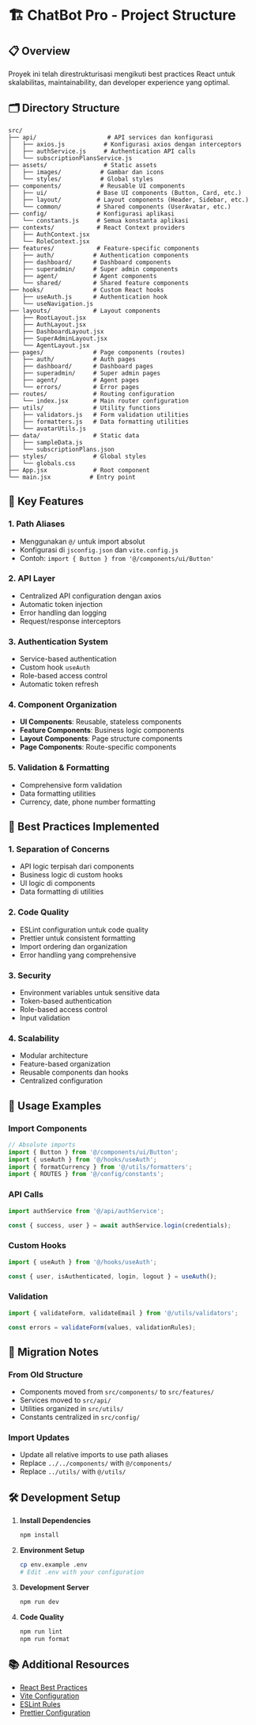 # 🏗️ ChatBot Pro - Project Structure

## 📋 Overview

Proyek ini telah direstrukturisasi mengikuti best practices React untuk skalabilitas, maintainability, dan developer experience yang optimal.

## 🗂️ Directory Structure

```
src/
├── api/                    # API services dan konfigurasi
│   ├── axios.js           # Konfigurasi axios dengan interceptors
│   ├── authService.js     # Authentication API calls
│   └── subscriptionPlansService.js
├── assets/                # Static assets
│   ├── images/           # Gambar dan icons
│   └── styles/           # Global styles
├── components/           # Reusable UI components
│   ├── ui/              # Base UI components (Button, Card, etc.)
│   ├── layout/          # Layout components (Header, Sidebar, etc.)
│   └── common/          # Shared components (UserAvatar, etc.)
├── config/              # Konfigurasi aplikasi
│   └── constants.js     # Semua konstanta aplikasi
├── contexts/            # React Context providers
│   ├── AuthContext.jsx
│   └── RoleContext.jsx
├── features/            # Feature-specific components
│   ├── auth/           # Authentication components
│   ├── dashboard/      # Dashboard components
│   ├── superadmin/     # Super admin components
│   ├── agent/          # Agent components
│   └── shared/         # Shared feature components
├── hooks/              # Custom React hooks
│   ├── useAuth.js      # Authentication hook
│   └── useNavigation.js
├── layouts/            # Layout components
│   ├── RootLayout.jsx
│   ├── AuthLayout.jsx
│   ├── DashboardLayout.jsx
│   ├── SuperAdminLayout.jsx
│   └── AgentLayout.jsx
├── pages/              # Page components (routes)
│   ├── auth/           # Auth pages
│   ├── dashboard/      # Dashboard pages
│   ├── superadmin/     # Super admin pages
│   ├── agent/          # Agent pages
│   └── errors/         # Error pages
├── routes/             # Routing configuration
│   └── index.jsx       # Main router configuration
├── utils/              # Utility functions
│   ├── validators.js   # Form validation utilities
│   ├── formatters.js   # Data formatting utilities
│   └── avatarUtils.js
├── data/               # Static data
│   ├── sampleData.js
│   └── subscriptionPlans.json
├── styles/             # Global styles
│   └── globals.css
├── App.jsx             # Root component
└── main.jsx           # Entry point
```

## 🔧 Key Features

### **1. Path Aliases**
- Menggunakan `@/` untuk import absolut
- Konfigurasi di `jsconfig.json` dan `vite.config.js`
- Contoh: `import { Button } from '@/components/ui/Button'`

### **2. API Layer**
- Centralized API configuration dengan axios
- Automatic token injection
- Error handling dan logging
- Request/response interceptors

### **3. Authentication System**
- Service-based authentication
- Custom hook `useAuth`
- Role-based access control
- Automatic token refresh

### **4. Component Organization**
- **UI Components**: Reusable, stateless components
- **Feature Components**: Business logic components
- **Layout Components**: Page structure components
- **Page Components**: Route-specific components

### **5. Validation & Formatting**
- Comprehensive form validation
- Data formatting utilities
- Currency, date, phone number formatting

## 🚀 Best Practices Implemented

### **1. Separation of Concerns**
- API logic terpisah dari components
- Business logic di custom hooks
- UI logic di components
- Data formatting di utilities

### **2. Code Quality**
- ESLint configuration untuk code quality
- Prettier untuk consistent formatting
- Import ordering dan organization
- Error handling yang comprehensive

### **3. Security**
- Environment variables untuk sensitive data
- Token-based authentication
- Role-based access control
- Input validation

### **4. Scalability**
- Modular architecture
- Feature-based organization
- Reusable components dan hooks
- Centralized configuration

## 📝 Usage Examples

### **Import Components**
```javascript
// Absolute imports
import { Button } from '@/components/ui/Button';
import { useAuth } from '@/hooks/useAuth';
import { formatCurrency } from '@/utils/formatters';
import { ROUTES } from '@/config/constants';
```

### **API Calls**
```javascript
import authService from '@/api/authService';

const { success, user } = await authService.login(credentials);
```

### **Custom Hooks**
```javascript
import { useAuth } from '@/hooks/useAuth';

const { user, isAuthenticated, login, logout } = useAuth();
```

### **Validation**
```javascript
import { validateForm, validateEmail } from '@/utils/validators';

const errors = validateForm(values, validationRules);
```

## 🔄 Migration Notes

### **From Old Structure**
- Components moved from `src/components/` to `src/features/`
- Services moved to `src/api/`
- Utilities organized in `src/utils/`
- Constants centralized in `src/config/`

### **Import Updates**
- Update all relative imports to use path aliases
- Replace `../../components/` with `@/components/`
- Replace `../utils/` with `@/utils/`

## 🛠️ Development Setup

1. **Install Dependencies**
   ```bash
   npm install
   ```

2. **Environment Setup**
   ```bash
   cp env.example .env
   # Edit .env with your configuration
   ```

3. **Development Server**
   ```bash
   npm run dev
   ```

4. **Code Quality**
   ```bash
   npm run lint
   npm run format
   ```

## 📚 Additional Resources

- [React Best Practices](https://react.dev/learn)
- [Vite Configuration](https://vitejs.dev/config/)
- [ESLint Rules](https://eslint.org/docs/rules/)
- [Prettier Configuration](https://prettier.io/docs/en/configuration.html)
